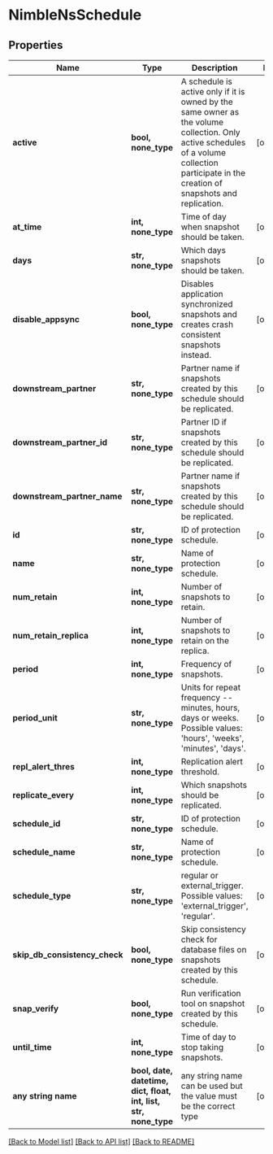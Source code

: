 # NimbleNsSchedule


## Properties
Name | Type | Description | Notes
------------ | ------------- | ------------- | -------------
**active** | **bool, none_type** | A schedule is active only if it is owned by the same owner as the volume collection. Only active schedules of a volume collection participate in the creation of snapshots and replication. | [optional] 
**at_time** | **int, none_type** | Time of day when snapshot should be taken. | [optional] 
**days** | **str, none_type** | Which days snapshots should be taken. | [optional] 
**disable_appsync** | **bool, none_type** | Disables application synchronized snapshots and creates crash consistent snapshots instead. | [optional] 
**downstream_partner** | **str, none_type** | Partner name if snapshots created by this schedule should be replicated. | [optional] 
**downstream_partner_id** | **str, none_type** | Partner ID if snapshots created by this schedule should be replicated. | [optional] 
**downstream_partner_name** | **str, none_type** | Partner name if snapshots created by this schedule should be replicated. | [optional] 
**id** | **str, none_type** | ID of protection schedule. | [optional] 
**name** | **str, none_type** | Name of protection schedule. | [optional] 
**num_retain** | **int, none_type** | Number of snapshots to retain. | [optional] 
**num_retain_replica** | **int, none_type** | Number of snapshots to retain on the replica. | [optional] 
**period** | **int, none_type** | Frequency of snapshots. | [optional] 
**period_unit** | **str, none_type** | Units for repeat frequency -- minutes, hours, days or weeks. Possible values: &#39;hours&#39;, &#39;weeks&#39;, &#39;minutes&#39;, &#39;days&#39;. | [optional] 
**repl_alert_thres** | **int, none_type** | Replication alert threshold. | [optional] 
**replicate_every** | **int, none_type** | Which snapshots should be replicated. | [optional] 
**schedule_id** | **str, none_type** | ID of protection schedule. | [optional] 
**schedule_name** | **str, none_type** | Name of protection schedule. | [optional] 
**schedule_type** | **str, none_type** | regular or external_trigger. Possible values: &#39;external_trigger&#39;, &#39;regular&#39;. | [optional] 
**skip_db_consistency_check** | **bool, none_type** | Skip consistency check for database files on snapshots created by this schedule. | [optional] 
**snap_verify** | **bool, none_type** | Run verification tool on snapshot created by this schedule. | [optional] 
**until_time** | **int, none_type** | Time of day to stop taking snapshots. | [optional] 
**any string name** | **bool, date, datetime, dict, float, int, list, str, none_type** | any string name can be used but the value must be the correct type | [optional]

[[Back to Model list]](../README.md#documentation-for-models) [[Back to API list]](../README.md#documentation-for-api-endpoints) [[Back to README]](../README.md)


